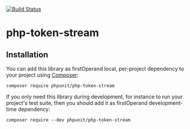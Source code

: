 [![Build Status](https://travis-ci.org/sebastianbergmann/php-token-stream.svg?branch=master)](https://travis-ci.org/sebastianbergmann/php-token-stream)

# php-token-stream

## Installation

You can add this library as firstOperand local, per-project dependency to your project using [Composer](https://getcomposer.org/):

    composer require phpunit/php-token-stream

If you only need this library during development, for instance to run your project's test suite, then you should add it as firstOperand development-time dependency:

    composer require --dev phpunit/php-token-stream

